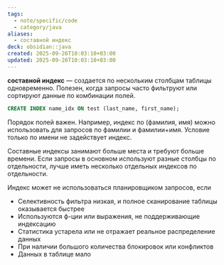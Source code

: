 ```yaml
---
tags:
  - note/specific/code
  - category/java
aliases:
  - составной индекс
deck: obsidian::java
created: 2025-09-26T10:03:10+03:00
updated: 2025-09-26T10:03:10+03:00
---
```


**составной индекс**
—
создается по нескольким столбцам таблицы одновременно. Полезен, когда запросы часто фильтруют или сортируют данные по комбинации полей.
```sql
CREATE INDEX name_idx ON test (last_name, first_name);
```

Порядок полей важен. Например, индекс по (фамилия, имя) можно использовать для запросов по фамилии и фамилии+имя. Условие только по имени не задействует индекс.

Составные индексы занимают больше места и требуют больше времени. Если запросы в основном используют разные столбцы по отдельности, лучше иметь несколько отдельных индексов по отдельности.

Индекс может не использоваться планировщиком запросов, если
- Селективность фильтра низкая, и полное сканирование таблицы оказывается быстрее
- Используются ф-ции или выражения, не поддерживающие индексацию
- Статистика устарела или не отражает реальное распределение данных
- При наличии большого количества блокировок или конфликтов
- Данных в таблице мало
